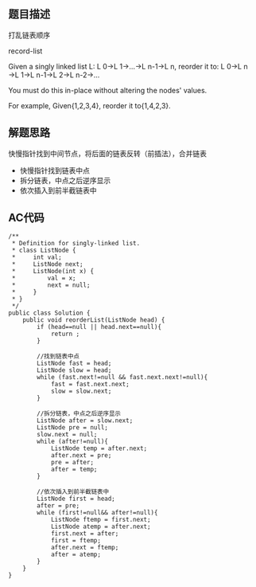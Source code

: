 ## 题目描述

打乱链表顺序

record-list

Given a singly linked list L: L 0→L 1→…→L n-1→L n,
reorder it to: L 0→L n →L 1→L n-1→L 2→L n-2→…

You must do this in-place without altering the nodes' values.

For example,
Given{1,2,3,4}, reorder it to{1,4,2,3}.

## 解题思路
快慢指针找到中间节点，将后面的链表反转（前插法），合并链表
- 快慢指针找到链表中点
- 拆分链表，中点之后逆序显示
- 依次插入到前半截链表中


## AC代码

```
/**
 * Definition for singly-linked list.
 * class ListNode {
 *     int val;
 *     ListNode next;
 *     ListNode(int x) {
 *         val = x;
 *         next = null;
 *     }
 * }
 */
public class Solution {
    public void reorderList(ListNode head) {
        if (head==null || head.next==null){
            return ;
        }
        
        //找到链表中点
        ListNode fast = head;
        ListNode slow = head;
        while (fast.next!=null && fast.next.next!=null){
            fast = fast.next.next;
            slow = slow.next;
        }
        
        //拆分链表，中点之后逆序显示
        ListNode after = slow.next;
        ListNode pre = null;
        slow.next = null;
        while (after!=null){
            ListNode temp = after.next;
            after.next = pre;
            pre = after;
            after = temp;
        }
        
        //依次插入到前半截链表中
        ListNode first = head;
        after = pre;
        while (first!=null&& after!=null){
            ListNode ftemp = first.next;
            ListNode atemp = after.next;
            first.next = after;
            first = ftemp;
            after.next = ftemp;
            after = atemp;
        }
    }
}
```